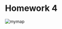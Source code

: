 # Homework 4



![mymap](https://user-images.githubusercontent.com/111314301/189786460-2b86d9bb-be10-41d0-bcd9-07be14c17f9b.png)


 

